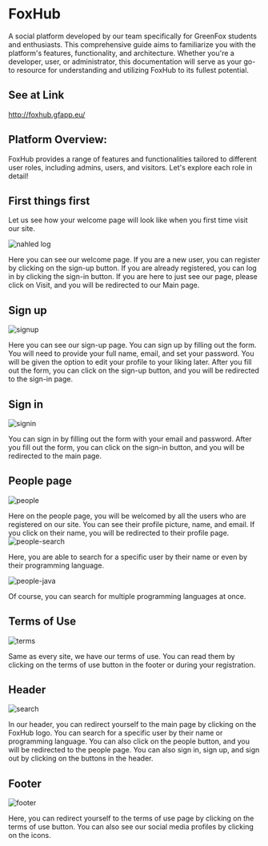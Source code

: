 # FoxHub
A social platform developed by our team specifically for GreenFox students and enthusiasts. This comprehensive guide aims to familiarize you with the platform's features, functionality, and architecture. Whether you're a developer, user, or administrator, this documentation will serve as your go-to resource for understanding and utilizing FoxHub to its fullest potential.

## See at Link
http://foxhub.gfapp.eu/

## Platform Overview:
FoxHub provides a range of features and functionalities tailored to different user roles, including admins, users, and visitors. Let's explore each role in detail!

## First things first
Let us see how your welcome page will look like when you first time visit our site.

![nahled log](https://github.com/green-fox-academy/Foxbook/assets/108043386/0a2916d4-8b69-409a-a901-7ca61f99cc95)

Here you can see our welcome page. If you are a new user, you can register by clicking on the sign-up button. If you are already registered, you can log in by clicking the sign-in button. If you are here to just see our page, please click on Visit, and you will be redirected to our Main page.

## Sign up
![signup](https://github.com/green-fox-academy/Foxbook/assets/108043386/bbf8200a-cddb-4f20-b02c-e438d9dbd9dd)


Here you can see our sign-up page. You can sign up by filling out the form. You will need to provide your full name, email, and set your password. You will be given the option to edit your profile to your liking later. After you fill out the form, you can click on the sign-up button, and you will be redirected to the sign-in page.

## Sign in
![signin](https://github.com/green-fox-academy/Foxbook/assets/108043386/447c242c-b65a-43f0-a367-43ce3d2aaa1b)


You can sign in by filling out the form with your email and password. After you fill out the form, you can click on the sign-in button, and you will be redirected to the main page.

## People page
![people](https://github.com/green-fox-academy/Foxbook/assets/108043386/b369c209-7361-4afb-85f7-0565b2e47d85)


Here on the people page, you will be welcomed by all the users who are registered on our site. You can see their profile picture, name, and email. If you click on their name, you will be redirected to their profile page.
![people-search](https://github.com/green-fox-academy/Foxbook/assets/108043386/079e57d3-4b7f-4660-945b-01c57585a2fe)


Here, you are able to search for a specific user by their name or even by their programming language.

![people-java](https://github.com/green-fox-academy/Foxbook/assets/108043386/38a77374-4d2c-48b9-9253-e1e5ade02dd2)


Of course, you can search for multiple programming languages at once.

## Terms of Use
![terms](https://github.com/green-fox-academy/Foxbook/assets/108043386/77827a33-332a-4380-9598-08963bad1b21)


Same as every site, we have our terms of use. You can read them by clicking on the terms of use button in the footer or during your registration.

## Header
![search](https://github.com/green-fox-academy/Foxbook/assets/108043386/47c5bbe1-833f-430e-bac2-e901002f11bd)


In our header, you can redirect yourself to the main page by clicking on the FoxHub logo. You can search for a specific user by their name or programming language. You can also click on the people button, and you will be redirected to the people page.
You can also sign in, sign up, and sign out by clicking on the buttons in the header.

## Footer
![footer](https://github.com/green-fox-academy/Foxbook/assets/108043386/807cb35d-d389-4d2d-8c96-a7852e529cc6)


Here, you can redirect yourself to the terms of use page by clicking on the terms of use button. You can also see our social media profiles by clicking on the icons.
